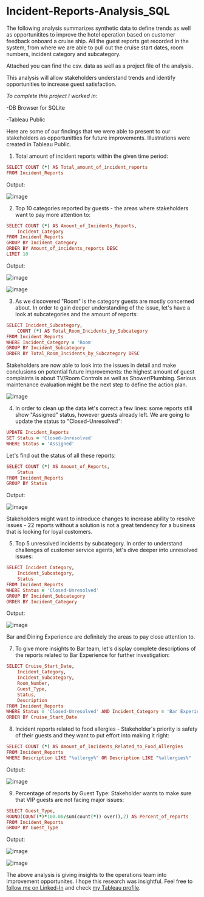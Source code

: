 
# Incident-Reports-Analysis_SQL

The following analysis summarizes synthetic data to define trends as well as opportunitites to improve the hotel operation based on customer feedback onboard a cruise ship. All the guest reports get recorded in the system, from where we are able to pull out the cruise start dates, room numbers, incident category and subcategory.

Attached you can find the csv. data as well as a project file of the analysis.

This analysis will allow stakeholders understand trends and identify opportunities to increase guest satisfaction. 


_To complete this project I worked in:_

-DB Browser for SQLite

-Tableau Public


Here are some of our findings that we were able to present to our stakeholders as opportunitties for future improvements.
Illustrations were created in Tableau Public.


1. Total amount of incident reports within the given time period:

```ruby
SELECT COUNT (*) AS Total_amount_of_incident_reports
FROM Incident_Reports
```
Output:

![image](https://github.com/user-attachments/assets/4138059f-b6c9-47d6-8bb4-8a016baf118e)


2. Top 10 categories reported by guests - the areas where stakeholders want to pay more attention to:

```ruby
SELECT COUNT (*) AS Amount_of_Incidents_Reports,
	Incident_Category
FROM Incident_Reports
GROUP BY Incident_Category
ORDER BY Amount_of_incidents_reports DESC
LIMIT 10
```
Output:

![image](https://github.com/user-attachments/assets/c75f4685-70aa-449c-8e9d-639749197ef9)

![image](https://github.com/user-attachments/assets/499af07b-04bc-4e9e-8a17-81ea5e9b4ee2)

  
3. As we discovered "Room" is the category guests are mostly concerned about. In order to gain deeper understanding of the issue, let's have a look at subcategories and the amount of reports:

```ruby
SELECT Incident_Subcategory,
	COUNT (*) AS Total_Room_Incidents_by_Subcategory
FROM Incident_Reports
WHERE Incident_Category = 'Room'
GROUP BY Incident_Subcategory
ORDER BY Total_Room_Incidents_by_Subcategory DESC
```

Stakeholders are now able to look into the issues in detail and make conclusions on potential future improvements: the highest amount of guest complaints is about TV/Room Controls as well as Shower/Plumbing. Serious maintenance evaluation might be the next step to define the action plan.

![image](https://github.com/user-attachments/assets/41d238d1-0326-46f5-9993-b0c7d74c4348)


4. In order to clean up the data let's correct a few lines: some reports still show "Assigned" status, however guests already left. We are going to update the status to "Closed-Unresolved":

```ruby
UPDATE Incident_Reports
SET Status = 'Closed-Unresolved'
WHERE Status = 'Assigned'
```

Let's find out the status of all these reports:

```ruby
SELECT COUNT (*) AS Amount_of_Reports,
	Status
FROM Incident_Reports
GROUP BY Status
```
Output:

![image](https://github.com/user-attachments/assets/61ecee74-6855-47c0-b854-cdffb14a0483)


Stakeholders might want to introduce changes to increase ability to resolve issues - 22 reports without a solution is not a great tendency for a business that is looking for loyal customers.

5. Top 5 unresolved incidents by subcategory. In order to understand challenges of customer service agents, let's dive deeper into unresolved issues:

```ruby
SELECT Incident_Category,
	Incident_Subcategory,
	Status
FROM Incident_Reports
WHERE Status = 'Closed-Unresolved'
GROUP BY Incident_Subcategory
ORDER BY Incident_Category
```
Output: 

![image](https://github.com/user-attachments/assets/2cb8d6bc-71c2-4932-b912-dc24436c4af0)

Bar and Dining Experience are definitely the areas to pay close attention to.

7. To give more insights to Bar team, let's display complete descriptions of the reports related to Bar Experience for further investigation:

```ruby
SELECT Cruise_Start_Date,
	Incident_Category,
	Incident_Subcategory,
	Room_Number,
	Guest_Type,
	Status,
	Description
FROM Incident_Reports
WHERE Status = 'Closed-Unresolved' AND Incident_Category = 'Bar Experience'
ORDER BY Cruise_Start_Date
```

8. Incident reports related to food allergies - Stakeholder's priority is safety of their guests and they want to put effort into making it right:

```ruby
SELECT COUNT (*) AS Amount_of_Incidents_Related_to_Food_Allergies
FROM Incident_Reports
WHERE Description LIKE "%allergy%" OR Description LIKE "%allergies%"
```
Output: 

![image](https://github.com/user-attachments/assets/272f651d-0ad8-4123-a30c-fef24b6c7597)


9. Percentage of reports by Guest Type: Stakeholder wants to make sure that VIP guests are not facing major issues:

```ruby
SELECT Guest_Type,
ROUND(COUNT(*)*100.00/sum(count(*)) over(),2) AS Percent_of_reports
FROM Incident_Reports
GROUP BY Guest_Type
```
Output:

![image](https://github.com/user-attachments/assets/6150f047-01d8-4d27-9b7c-69297fc6bc85)

![image](https://github.com/user-attachments/assets/304dcad6-fef7-40fa-a09d-295ab2cdcc94)


The above analysis is giving insights to the operations team into improvement opportunites. 
I hope this research was insightful. Feel free to [follow me on Linked-In](https://www.linkedin.com/in/Nadia-usalko/) and check [my Tableau profile](https://public.tableau.com/app/profile/nadia.usalko).
